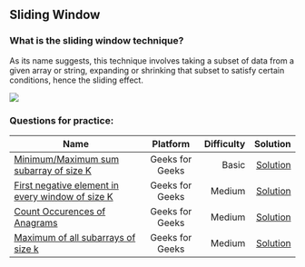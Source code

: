 ## Sliding Window

### What is the sliding window technique?
As its name suggests, this technique involves taking a subset of data from a given array or string, expanding or shrinking that subset to satisfy certain conditions, hence the sliding effect.

![](https://i.stack.imgur.com/F6087.png")

### Questions for practice: <br />

| Name | Platform | Difficulty | Solution |
|------|:--------:|-----------:|---------:|
| [Minimum/Maximum sum subarray of size K](https://practice.geeksforgeeks.org/problems/max-sum-subarray-of-size-k5313/1) <br /> |  Geeks for Geeks | Basic | [Solution](https://practice.geeksforgeeks.org/viewSol.php?subId=a9f054d54be24bb56d3b2c1ecd3bcedc&pid=703836&user=ankitkumar061000) |
| [First negative element in every window of size K](https://practice.geeksforgeeks.org/problems/first-negative-integer-in-every-window-of-size-k3345/1) |    Geeks for Geeks   |  Medium | [Solution]() |
| [Count Occurences of Anagrams ](https://practice.geeksforgeeks.org/problems/count-occurences-of-anagrams5839/1) <br /> | Geeks for Geeks | Medium | [Solution](https://practice.geeksforgeeks.org/viewSol.php?subId=e5afdb93a9a7ff8926660f079e4a2a20&pid=702781&user=ankitkumar061000) |
| [Maximum of all subarrays of size k](https://practice.geeksforgeeks.org/problems/maximum-of-all-subarrays-of-size-k3101/1) | Geeks for Geeks | Medium | [Solution](https://practice.geeksforgeeks.org/viewSol.php?subId=8cc87386ff1fc0f4940fd228882064a6&pid=701349&user=ankitkumar061000)|

